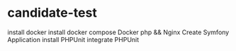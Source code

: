 # candidate-test
install docker
install docker compose
Docker php && Nginx
Create Symfony Application
install PHPUnit
integrate PHPUnit